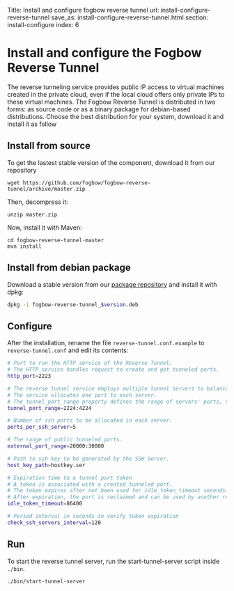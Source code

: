 Title: Install and configure fogbow reverse tunnel
url: install-configure-reverse-tunnel
save_as: install-configure-reverse-tunnel.html
section: install-configure
index: 6

Install and configure the Fogbow Reverse Tunnel
==========

The reverse tunneling service provides public IP access to virtual machines created in the private cloud, even if the local cloud offers only private IPs to these virtual machines. The Fogbow Reverse Tunnel is distributed in two forms: as source code or as a binary package for debian-based distributions. Choose the best distribution for your system, download it and install it as follow

## Install from source
To get the lastest stable version of the component, download it from our repository

``` shell
wget https://github.com/fogbow/fogbow-reverse-tunnel/archive/master.zip
```

Then, decompress it:
``` shell
unzip master.zip
```

Now, install it with Maven:

```
cd fogbow-reverse-tunnel-master
mvn install
```

## Install from debian package

Download a stable version from our <a href="http://downloads.fogbowcloud.org/stable/debian/">package repository</a> and install it with dpkg:

```bash
dpkg -i fogbow-reverse-tunnel_$version.deb
```

## Configure
After the installation, rename the file ```reverse-tunnel.conf.example``` to ```reverse-tunnel.conf``` and edit its contents:
```bash
# Port to run the HTTP service of the Reverse Tunnel.
# The HTTP service handles request to create and get tunneled ports.
http_port=2223

# The reverse tunnel service employs multiple tunnel servers to balance the service load.
# The service allocates one port to each server.
# The tunnel_port_range property defines the range of servers' ports, thus the number of servers.
tunnel_port_range=2224:4224

# Number of ssh ports to be allocated in each server.
ports_per_ssh_server=5

# The range of public tunneled ports.
external_port_range=20000:30000

# Path to ssh key to be generated by the SSH Server.
host_key_path=hostkey.ser

# Expiration time to a tunnel port token
# A token is associated with a created tunneled port.
# The token expires after not been used for idle_token_timeout seconds.
# After expiration, the port is reclaimed and can be used by another request.
idle_token_timeout=86400

# Period interval in seconds to verify token expiration
check_ssh_servers_interval=120
```

## Run
To start the reverse tunnel server, run the start-tunnel-server script inside ```./bin```.
``` shell
./bin/start-tunnel-server
```
